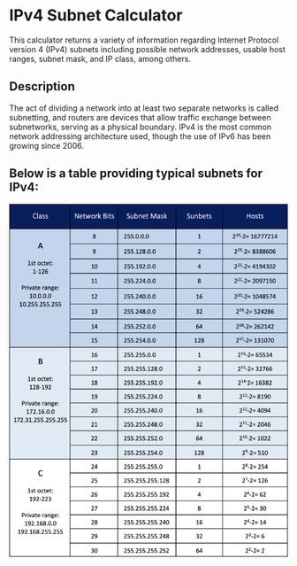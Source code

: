 # IPv4 Subnet Calculator
This calculator returns a variety of information regarding Internet Protocol version 4 (IPv4) subnets including possible network addresses, usable host ranges, subnet mask, and IP class, among others.

## Description
The act of dividing a network into at least two separate networks is called subnetting, and routers are devices that allow traffic exchange between subnetworks, serving as a physical boundary. IPv4 is the most common network addressing architecture used, though the use of IPv6 has been growing since 2006.

## Below is a table providing typical subnets for IPv4:
![sample](/src/sample.png)
